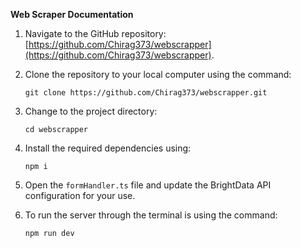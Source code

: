**Web Scraper Documentation**

1. Navigate to the GitHub repository: [https://github.com/Chirag373/webscrapper](https://github.com/Chirag373/webscrapper).
2. Clone the repository to your local computer using the command:
   ```
   git clone https://github.com/Chirag373/webscrapper.git
   ```
3. Change to the project directory:
   ```
   cd webscrapper
   ```
4. Install the required dependencies using:
   ```
   npm i
   ```
5. Open the `formHandler.ts` file and update the BrightData API configuration for your use.

6. To run the server through the terminal is using the command:
   ```
   npm run dev
   ```

